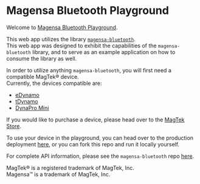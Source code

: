 # Magensa Bluetooth Playground
Welcome to [Magensa Bluetooth Playground](https://btplayground.magensa.dev).  

This web app utilizes the library [```magensa-bluetooth```](https://www.npmjs.com/package/magensa-bluetooth).  
This web app was designed to exhibit the capabilities of the ```magensa-bluetooth``` library, and to serve as an example application on how to consume the library as well.  

In order to utilize anything ```magensa-bluetooth```, you will first need a compatible MagTek® device.  
Currently, the devices compatible are:  
- [eDynamo](https://www.magtek.com/product/edynamo)
- [tDynamo](https://www.magtek.com/product/tdynamo)
- [DynaPro Mini](https://www.magtek.com/product/dynapro-mini)  
 
If you would like to purchase a device, please head over to the [MagTek Store](https://shop.magtek.com/).  

To use your device in the playground, you can head over to the production deployment [here](https://btplayground.magensa.dev), or you can fork this repo and run it locally yourself.  

For complete API information, please see the ```magensa-bluetooth``` repo [here](https://github.com/Magensa/magensa-bluetooth).  

MagTek® is a registered trademark of MagTek, Inc.  
Magensa™ is a trademark of MagTek, Inc.

